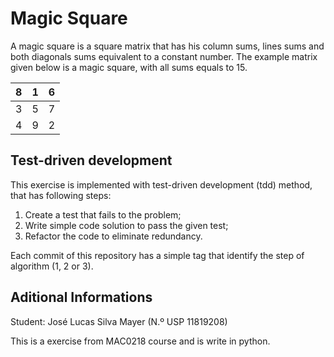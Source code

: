 # Magic Square
A magic square is a square matrix that has his column sums, lines sums and both diagonals sums equivalent to a constant number. The example matrix given below is a magic square, with all sums equals to 15.

| 8 | 1 | 6 |
|:-:|:-:|---|
| 3 | 5 | 7 |
| 4 | 9 | 2 |

## Test-driven development
This exercise is implemented with test-driven development (tdd) method, that has following steps:

1. Create a test that fails to the problem;
2. Write simple code solution to pass the given test;
3. Refactor the code to eliminate redundancy.

Each commit of this repository has a simple tag that identify the step of algorithm (1, 2 or 3). 

## Aditional Informations
Student: José Lucas Silva Mayer (N.º USP 11819208)

This is a exercise from MAC0218 course and is write in python.
